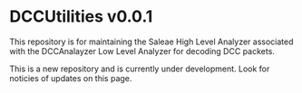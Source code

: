 # DCCUtilities v0.0.1

This repository is for maintaining the Saleae High Level Analyzer associated with the DCCAnalayzer Low Level Analyzer for decoding DCC packets.

This is a new repository and is currently under development. Look for noticies of updates on this page.



